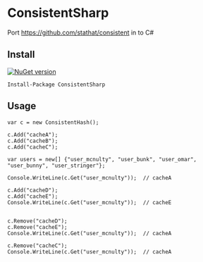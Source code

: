 # ConsistentSharp
Port https://github.com/stathat/consistent in to C#

## Install

[![NuGet version](https://badge.fury.io/nu/ConsistentSharp.svg)](https://badge.fury.io/nu/ConsistentSharp)

```
Install-Package ConsistentSharp 
```

## Usage

```
var c = new ConsistentHash();

c.Add("cacheA");
c.Add("cacheB");
c.Add("cacheC");

var users = new[] {"user_mcnulty", "user_bunk", "user_omar", "user_bunny", "user_stringer"};

Console.WriteLine(c.Get("user_mcnulty"));  // cacheA

c.Add("cacheD");
c.Add("cacheE");
Console.WriteLine(c.Get("user_mcnulty"));  // cacheE


c.Remove("cacheD");
c.Remove("cacheE");
Console.WriteLine(c.Get("user_mcnulty"));  // cacheA

c.Remove("cacheC");
Console.WriteLine(c.Get("user_mcnulty"));  // cacheA
```

